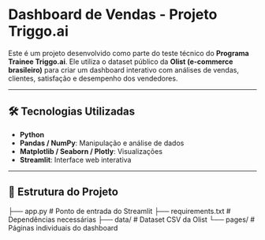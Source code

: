 # Dashboard de Vendas - Projeto Triggo.ai

Este é um projeto desenvolvido como parte do teste técnico do **Programa Trainee Triggo.ai**. Ele utiliza o dataset público da **Olist (e-commerce brasileiro)** para criar um dashboard interativo com análises de vendas, clientes, satisfação e desempenho dos vendedores.

---

## 🛠️ Tecnologias Utilizadas

- **Python**
- **Pandas / NumPy**: Manipulação e análise de dados
- **Matplotlib / Seaborn / Plotly**: Visualizações
- **Streamlit**: Interface web interativa

---

## 📁 Estrutura do Projeto
├── app.py # Ponto de entrada do Streamlit
├── requirements.txt # Dependências necessárias
├── data/ # Dataset CSV da Olist
└── pages/ # Páginas individuais do dashboard
